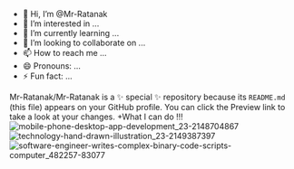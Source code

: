 - 👋 Hi, I’m @Mr-Ratanak
- 👀 I’m interested in ...
- 🌱 I’m currently learning ...
- 💞️ I’m looking to collaborate on ...
- 📫 How to reach me ...
- 😄 Pronouns: ...
- ⚡ Fun fact: ...

Mr-Ratanak/Mr-Ratanak is a ✨ special ✨ repository because its `README.md` (this file) appears on your GitHub profile.
You can click the Preview link to take a look at your changes.
+What I can do !!!
![mobile-phone-desktop-app-development_23-2148704867](https://github.com/user-attachments/assets/baebd29e-494d-4ff6-9168-c91b7afea578)
![technology-hand-drawn-illustration_23-2149387397](https://github.com/user-attachments/assets/06d3d5c9-8027-4af1-9ba3-d98a381c550b)
![software-engineer-writes-complex-binary-code-scripts-computer_482257-83077](https://github.com/user-attachments/assets/3940883d-93e7-4dc7-a6e5-300f9cd2b404)
